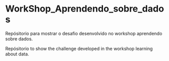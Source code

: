 # WorkShop_Aprendendo_sobre_dados

Repósitorio para mostrar o desafio desenvolvido no workshop aprendendo sobre dados. 

Repósitorio to show the challenge developed in the workshop learning about data.
